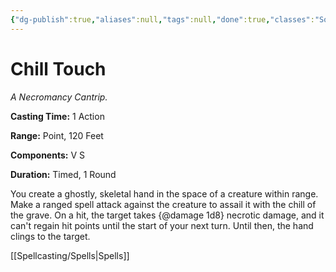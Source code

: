 ```yaml
---
{"dg-publish":true,"aliases":null,"tags":null,"done":true,"classes":"Sorcerer, Warlock, Wizard,","spellLevel":0,"school":"Necromancy","source":"PHB","permalink":"/spells/chill-touch/","dgHomeLink":false,"dgPassFrontmatter":true}
---
```


# Chill Touch
*A Necromancy Cantrip.*

**Casting Time:** 1 Action

**Range:** Point, 120 Feet

**Components:** V S 

**Duration:** Timed, 1 Round

You create a ghostly, skeletal hand in the space of a creature within range. Make a ranged spell attack against the creature to assail it with the chill of the grave. On a hit, the target takes {@damage 1d8} necrotic damage, and it can't regain hit points until the start of your next turn. Until then, the hand clings to the target.

[[Spellcasting/Spells|Spells]]